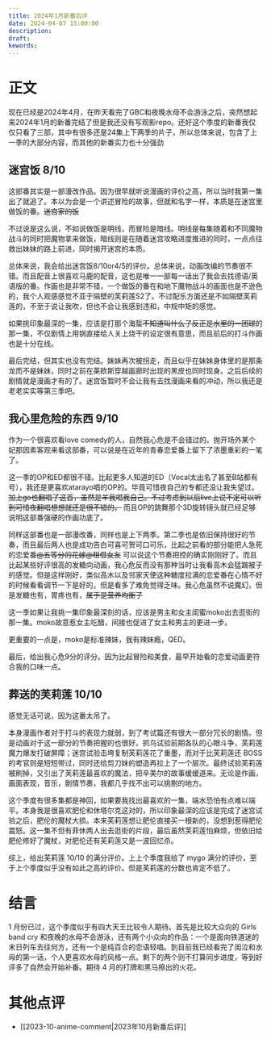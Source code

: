 ```yaml
---
title: 2024年1月新番后评
date: 2024-04-07 15:00:00
description: 
draft: 
kewords: 
---
```


# 正文

现在已经是2024年4月，在昨天看完了GBC和夜晚水母不会游泳之后，突然想起来2024年1月的新番完结了但是我还没有写观影repo。还好这个季度的新番我仅仅只看了三部，其中有很多还是24集上下两季的片子，所以总体来说，包含了上一季的大部分内容，而其他的新番实力也十分强劲

## 迷宫饭 8/10

这部番其实是一部漫改作品。因为很早就听说漫画的评价之高，所以当时我第一集出了就追了。本以为会是一个讲述冒险的故事，但就和名字一样，本质是在迷宫里做饭的番。~~迷宫家的饭~~ 

不过说是这么说，不如说做饭是明线，而冒险是暗线。明线是每集随着和不同魔物战斗的同时把魔物拿来做饭，暗线则是在随着迷宫攻略进度推进的同时，一点点往救出妹妹的路上前进，同时揭开迷宫的本质。

总体来说，我会给出迷宫饭8/10or4/5的评价。总体来说，动画改编的节奏很不错。而且配音上很喜欢马鹿的配音，这也是唯一一部每一话出了我会去找德语/英语版的番。作画也是非常不错，一个做饭的番在和地下魔物战斗的画面也是不逊色的，我个人观感感觉不亚于隔壁的芙莉莲S2了。不过配乐方面还是不如隔壁芙莉莲的，不至于说让我吹，但也不会让我感到违和，中规中矩的感觉。

如果挑印象最深的一集，应该是打那个海蜇~~不知道叫什么了反正是水里的一团球~~的那一集，不仅剧情上用锅直接给人关上烧干的设定很有意思，而且前后的打斗作画也是十分在线。

最后完结，但其实也没有完结。妹妹再次被拐走，而且似乎在妹妹身体里的是那条龙而不是妹妹，同时之前在莱欧斯穿越画廊时出现的黑皮也同时现身。之后后续的剧情就是漫画才有的了。迷宫饭暂时不会让我有去找漫画来看的冲动，所以我还是老老实实等第三季吧。

## 我心里危险的东西 9/10

作为一个很喜欢看love comedy的人，自然我心危是不会错过的。抛开场外某个妃那因素客观来看这部番，可以说是在近年的青春恋爱番上留下了浓墨重彩的一笔了。

这一季的OP和ED都很不错。比起更多人知道的ED（Vocal太出名了甚至B站都有号），我还是更喜欢atarayo唱的OP的。毕竟可惜夜自己的专都还没让我失望过。~~加上go也翻唱了这首，虽然是羊我唱我自己。不过考虑到以后live上说不定可以听到可惜夜翻唱想想就还是很不错的。~~ 而且OP的跳舞那个3D旋转镜头就已经足够说明这部番强硬的作画功底了。

同样这部番也是一部漫改番，同样也是上下两季。第二季也是依旧保持很好的节奏，而且最后两人也是成功告白可喜可贺可口可乐，比起之前看的部分能把人急死的恋爱番~~@五等分的花嫁@租借女友~~ 可以说这个节奏把控的确实刚刚好了。而且比起某些好评很高的发糖向动画，我心危反而没有那种当时让我看高木会猛踹被子的感觉。但是这样刚好，类似高木以及邻家天使这种糖度拉满的恋爱番在心情不好的时候看看调节一下是好的，但是看多了难免觉得乏味。我心危虽然不说魔幻，但是发糖也有，胃疼也有，~~属于是营养均衡了~~ 

这一季如果让我挑一集印象最深刻的话，应该是男主和女主闺蜜moko出去逛街的那一集。moko故意惹女主吃醋，间接也促进了女主和男主的更进一步。

更重要的一点是，moko是标准辣妹，我有辣妹瘾，QED。

最后，给出我心危9分的评分。因为比起冒险和美食，最早开始看的恋爱动画更符合我的口味一点。

## 葬送的芙莉莲 10/10

感觉无话可说，因为这番太吊了。

本身漫画作者对于打斗的表现力就弱，到了考试篇还有很大一部分冗长的剧情。但是动画对于这一部分的节奏把握的也很好。抓鸟试验前期各队的心眼斗争，芙莉莲魔力爆发打破屏障；迷宫试验击垮复制芙莉莲花了重墨，而对于比芙莉莲还 BOSS 的考官则是短短带过，同时还给剪刀妹的塑造再拉上了一个层次。最终试验芙莉莲被刷掉，又引出了芙莉莲最喜欢的魔法，把辛美尔的故事缓缓道来。无论是作画，画面表现，音乐，剧情节奏，我都几乎找不出可以挑剔的地方。

这个季度有很多集都是神回，如果要我找出最喜欢的一集，端水恐怕有点难以端平。本身我是很喜欢肥伦和休塔尔克这对的，所以印象最深的应该是完成了迷宫试验之后，肥伦的魔杖大损。本来芙莉莲想让肥伦直接买一根新的，没想到惹得肥伦震怒。这一集不但有菲休两人出去逛街的片段，最后虽然芙莉莲怕麻烦，但依旧给肥伦修好了魔杖，对肥伦还有芙莉莲又是一波回忆杀。

综上，给出芙莉莲 10/10 的满分评价。上上个季度我给了 mygo 满分的评价，至于上个季度似乎没有如此之高的评价。但是芙莉莲的分数也肯定不低了。

# 结言

1 月份已过，这个季度似乎有四大天王比较令人期待。首先是比较大众向的 Girls band cry 和夜晚的水母不会游泳，还有两个小众向的作品：一个是面向铁道迷的末日列车去往何方，还有一个是纯百合的恋语轻唱。到目前我已经看完了闺泣和水母的第一话，个人更喜欢水母的风格一点。剩下的两个则不打算同步进度，等到好评多了自然会开始补番。期待 4 月的打牌和黑马擦出的火花。

# 其他点评

- [[2023-10-anime-comment|2023年10月新番后评]]